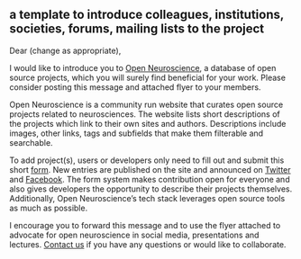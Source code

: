 ## a template to introduce colleagues, institutions, societies, forums, mailing lists to the project

Dear (change as appropriate),

I would like to introduce you to [Open Neuroscience](<https://open-neuroscience.com>), a database of open source projects, which you will surely find beneficial for your work. Please consider posting this message and attached flyer to your members.

Open Neuroscience is a community run website that curates open source projects related to neurosciences. The website lists short descriptions of the projects which link to their own sites and authors. Descriptions include images, other links, tags and subfields that make them filterable and searchable.

To add project(s), users or developers only need to fill out and submit this short [form](https://forms.gle/ByM8thAhZJkHBMQN8). New entries are published on the site and announced on [Twitter](https://twitter.com/openneurosci) and [Facebook](https://www.facebook.com/OpenNeuroscience). The form system makes contribution open for everyone and also gives developers the opportunity to describe their projects themselves. Additionally, Open Neuroscience’s tech stack leverages open source tools as much as possible.

I encourage you to forward this message and to use the flyer attached to advocate for open neuroscience in social media, presentations and lectures. [Contact us](mailto:openeuroscience@gmail.com) if you have any questions or would like to collaborate.
